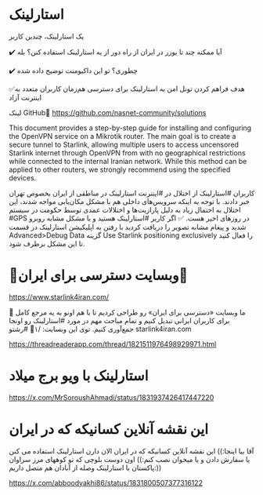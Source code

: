 # استارلینک

یک استارلینک، چندین کاربر 

✔️ آیا ممکنه چند تا یوزر در ایران از راه دور از یه استارلینک استفاده کنن؟ بله

✔️ چطوری؟ تو این داکیومنت توضیح داده شده

✅هدف فراهم کردن تونل امن به استارلینک برای دسترسی هم‌زمان کاربران متعدد به اینترنت آزاد

لینک GitHub🔻
 https://github.com/nasnet-community/solutions

This document provides a step-by-step guide for installing and configuring the OpenVPN service on a Mikrotik router. The main goal is to create a secure tunnel to Starlink, allowing multiple users to access uncensored Starlink internet through OpenVPN from with no geographical restrictions while connected to the internal Iranian network. While this method can be applied to other routers, we strongly recommend using the specified devices.


کاربران  #استارلینک از اختلال در  #اینترنت استارلینک در مناطقی از ایران بخصوص تهران خبر دادند. با توجه به اینکه سرویس‌های داخلی هم با مشکل مکان‌یابی مواجه شدند،  این اختلال به احتمال زیاد به دلیل پارازیت‌ها و اختلالات عمدی توسط حکومت در سیستم  #GPS در روزهای اخیر هست.
✅ اگر کاربر  #استارلینک هستید و با مشکل مشابه روبرو شدید و پیغام مشابه تصویر را دریافت کردید با رفتن به اپلیکیشن استارلینک در قسمت Advanced>Debug Data گزینه  Use Starlink positioning exclusively را فعال کنید تا این مشکل برطرف شود.


# 📣وبسایت دسترسی برای ایران📣

https://www.starlink4iran.com/

🔴 ما وبسایت «دسترسی برای ایران» رو طراحی کردیم تا با هم اونو به یه مرجع کامل برای کاربران ایرانی تبدیل کنیم و تمام مباحث مهم در مورد #استارلینک رو اونجا جمع‌آوری کنیم. توی این وبسایت: /۱🔻
#رشتو starlink4iran.com


https://threadreaderapp.com/thread/1821511976498929971.html


# استارلینک با ویو برج میلاد

https://x.com/MrSoroushAhmadi/status/1831937426417447220


# این نقشه آنلاین کسانیکه که در ایران

آقا بیا اینجا:))
این نقشه آنلاین کسانیکه که در ایران
الان دارن استارلینک استفاده می کنن
یا سفارش دادن
و یا میخوان نصب کنم:))
 اون دوست بلوچی  که تو کوههای مرز سراوان پاکستان با استارلینک وصله
از آبادان هم متصل داریم:))


https://x.com/abboodyakhi86/status/1831800507377316122